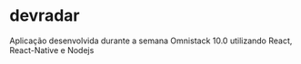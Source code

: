 # devradar
Aplicação desenvolvida durante a semana Omnistack 10.0 utilizando React, React-Native e Nodejs
